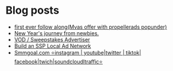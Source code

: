# Blog posts
<!-- BLOG-POST-LIST:START -->
- [first ever follow along&lpar;Mvas offer with propellerads popunder&rpar;](https://afflift.com/f/threads/first-ever-follow-along-mvas-offer-with-propellerads-popunder.10205/)
- [New Year&#39;s journey from newbies.](https://afflift.com/f/threads/new-years-journey-from-newbies.10193/)
- [VOD / Sweepstakes Advertiser](https://afflift.com/f/threads/vod-sweepstakes-advertiser.10151/)
- [Build an SSP Local Ad Network](https://afflift.com/f/threads/build-an-ssp-local-ad-network.10166/)
- [Smmgoal.com ⭐instagram | youtube|twitter | tiktok| facebook|twich|soundcloudltraffic⭐](https://afflift.com/f/threads/smmgoal-com-%E2%AD%90instagram-youtube-twitter-tiktok-facebook-twich-soundcloudltraffic%E2%AD%90.6393/)
<!-- BLOG-POST-LIST:END -->
